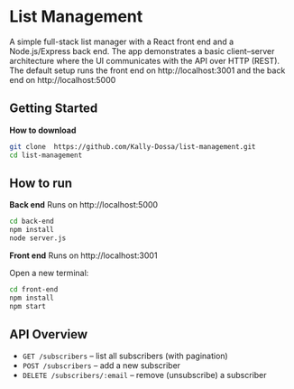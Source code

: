 # List Management

A simple full-stack list manager with a React front end and a Node.js/Express back end. The app demonstrates a basic client–server architecture where the UI communicates with the API over HTTP (REST). 
The default setup runs the front end on http://localhost:3001 and the back end on http://localhost:5000

## Getting Started
**How to download**
```bash
git clone  https://github.com/Kally-Dossa/list-management.git
cd list-management
```

## How to run

**Back end** Runs on http://localhost:5000

```bash
cd back-end
npm install
node server.js
```

**Front end** Runs on http://localhost:3001

Open a new terminal:
```bash
cd front-end
npm install
npm start
```


## API Overview
- `GET /subscribers` – list all subscribers (with pagination)
- `POST /subscribers` – add a new subscriber
- `DELETE /subscribers/:email` – remove (unsubscribe) a subscriber
